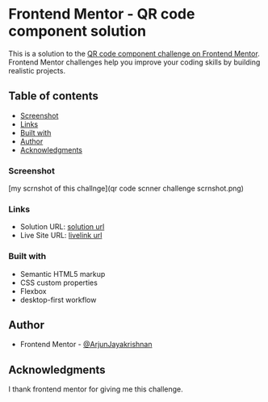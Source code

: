 # Frontend Mentor - QR code component solution

This is a solution to the [QR code component challenge on Frontend Mentor](https://www.frontendmentor.io/challenges/qr-code-component-iux_sIO_H). Frontend Mentor challenges help you improve your coding skills by building realistic projects.

## Table of contents

- [Screenshot](#screenshot)
- [Links](#links)
- [Built with](#built-with)
- [Author](#author)
- [Acknowledgments](#acknowledgments)

### Screenshot

[my scrnshot of this challnge](qr code scnner challenge scrnshot.png)

### Links

- Solution URL: [solution url](https://github.com/ArjunJayakrishnan/My-Repo.git)
- Live Site URL: [livelink url](https://arjunjayakrishnan.github.io/My-Repo/)

### Built with

- Semantic HTML5 markup
- CSS custom properties
- Flexbox
- desktop-first workflow

## Author

- Frontend Mentor - [@ArjunJayakrishnan](https://www.frontendmentor.io/profile/yourusername)

## Acknowledgments

I thank frontend mentor for giving me this challenge.
